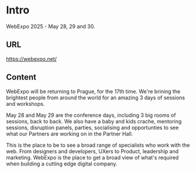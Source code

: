 # Intro

WebExpo 2025 - May 28, 29 and 30.

## URL

https://webexpo.net/

## Content

WebExpo will be returning to Prague, for the 17th time. We're brining the brightest people from around the world for an amazing 3 days of sessions and workshops. 

May 28 and May 29 are the conference days, including 3 big rooms of sessions, back to back. We also have a baby and kids crache, mentoring sessions, disruption panels, parties, socialising and opportunties to see what our Partners are working on in the Partner Hall.

This is the place to be to see a broad range of specialists who work with the web. From designers and developers, UXers to Product, leadership and marketing. WebExpo is the place to get a broad view of what's required when building a cutting edge digital company. 